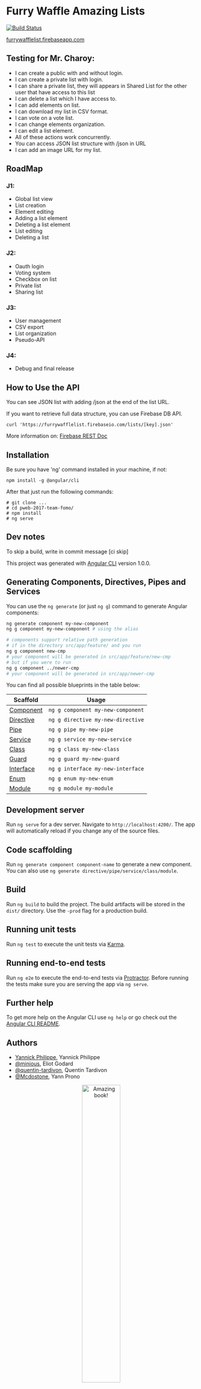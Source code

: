 # Furry Waffle Amazing Lists


[![Build Status](https://travis-ci.org/TELECOMNancy/pweb-2017-team-fomo.svg?branch=master)](https://travis-ci.org/TELECOMNancy/pweb-2017-team-fomo)


[furrywafflelist.firebaseapp.com](https://furrywafflelist.firebaseapp.com)

## Testing for Mr. Charoy:

* I can create a public with and without login.
* I can create a private list with login.
* I can share a private list, they will appears in Shared List for the other user that have access to this list
* I can delete a list which I have access to.
* I can add elements on list.
* I can download my list in CSV format.
* I can vote on a vote list.
* I can change elements organization.
* I can edit a list element.
* All of these actions work concurrently.
* You can access JSON list structure with /json in URL
* I can add an image URL for my list.

## RoadMap

### J1: 

* Global list view
* List creation
* Element editing
* Adding a list element
* Deleting a list element
* List editing
* Deleting a list

### J2: 

* Oauth login
* Voting system
* Checkbox on list
* Private list
* Sharing list

### J3: 

* User management
* CSV export
* List organization
* Pseudo-API

### J4:

* Debug and final release

## How to Use the API

You can see JSON list with adding /json at the end of the list URL.

If you want to retrieve full data structure, you can use Firebase DB API.

    curl 'https://furrywafflelist.firebaseio.com/lists/[key].json'

More information on: [Firebase REST Doc](https://firebase.google.com/docs/reference/rest/database/)

## Installation

Be sure you have 'ng' command installed in your machine,
if not: 

    npm install -g @angular/cli

After that just run the following commands:

    # git clone ...
    # cd pweb-2017-team-fomo/
    # npm install
    # ng serve


## Dev notes
To skip a build, write in commit message [ci skip]

This project was generated with [Angular CLI](https://github.com/angular/angular-cli) version 1.0.0.

## Generating Components, Directives, Pipes and Services

You can use the `ng generate` (or just `ng g`) command to generate Angular components:

```bash
ng generate component my-new-component
ng g component my-new-component # using the alias

# components support relative path generation
# if in the directory src/app/feature/ and you run
ng g component new-cmp
# your component will be generated in src/app/feature/new-cmp
# but if you were to run
ng g component ../newer-cmp
# your component will be generated in src/app/newer-cmp
```
You can find all possible blueprints in the table below:

Scaffold  | Usage
---       | ---
[Component](https://github.com/angular/angular-cli/wiki/generate-component) | `ng g component my-new-component`
[Directive](https://github.com/angular/angular-cli/wiki/generate-directive) | `ng g directive my-new-directive`
[Pipe](https://github.com/angular/angular-cli/wiki/generate-pipe)           | `ng g pipe my-new-pipe`
[Service](https://github.com/angular/angular-cli/wiki/generate-service)     | `ng g service my-new-service`
[Class](https://github.com/angular/angular-cli/wiki/generate-class)         | `ng g class my-new-class`
[Guard](https://github.com/angular/angular-cli/wiki/generate-guard)         | `ng g guard my-new-guard`
[Interface](https://github.com/angular/angular-cli/wiki/generate-interface) | `ng g interface my-new-interface`
[Enum](https://github.com/angular/angular-cli/wiki/generate-enum)           | `ng g enum my-new-enum`
[Module](https://github.com/angular/angular-cli/wiki/generate-module)       | `ng g module my-module`

## Development server

Run `ng serve` for a dev server. Navigate to `http://localhost:4200/`. The app will automatically reload if you change any of the source files.

## Code scaffolding

Run `ng generate component component-name` to generate a new component. You can also use `ng generate directive/pipe/service/class/module`.

## Build

Run `ng build` to build the project. The build artifacts will be stored in the `dist/` directory. Use the `-prod` flag for a production build.

## Running unit tests

Run `ng test` to execute the unit tests via [Karma](https://karma-runner.github.io).

## Running end-to-end tests

Run `ng e2e` to execute the end-to-end tests via [Protractor](http://www.protractortest.org/).
Before running the tests make sure you are serving the app via `ng serve`.

## Further help

To get more help on the Angular CLI use `ng help` or go check out the [Angular CLI README](https://github.com/angular/angular-cli/blob/master/README.md).



## Authors

 - [Yannick Philippe](https://github.com/YannickPhilippe), Yannick Philippe
 - [@minious](https://github.com/minious), Eliot Godard
 - [@quentin-tardivon](https://github.com/quentin-tardivon), Quentin Tardivon
 - [@Mcdostone](https://github.com/Mcdostone), Yann Prono

<p align="center">
	<img width="45%" src="https://raw.githubusercontent.com/thepracticaldev/orly-full-res/master/fomo-big.png" alt="Amazing book!"/>
</p>
 
